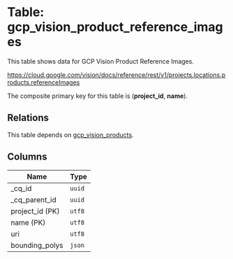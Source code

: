 # Table: gcp_vision_product_reference_images

This table shows data for GCP Vision Product Reference Images.

https://cloud.google.com/vision/docs/reference/rest/v1/projects.locations.products.referenceImages

The composite primary key for this table is (**project_id**, **name**).

## Relations

This table depends on [gcp_vision_products](gcp_vision_products.md).

## Columns

| Name          | Type          |
| ------------- | ------------- |
|_cq_id|`uuid`|
|_cq_parent_id|`uuid`|
|project_id (PK)|`utf8`|
|name (PK)|`utf8`|
|uri|`utf8`|
|bounding_polys|`json`|